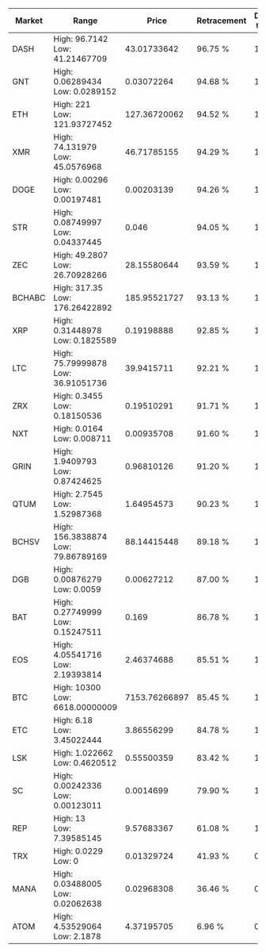 | Market | Range | Price| Retracement | Doubles to 50% |
| --- | --- | --- | --- | --- |
| DASH | High: 96.7142<br />Low: 41.21467709 | 43.01733642 | 96.75 % | 1.60 |
| GNT | High: 0.06289434<br />Low: 0.0289152 | 0.03072264 | 94.68 % | 1.49 |
| ETH | High: 221<br />Low: 121.93727452 | 127.36720062 | 94.52 % | 1.35 |
| XMR | High: 74.131979<br />Low: 45.0576968 | 46.71785155 | 94.29 % | 1.28 |
| DOGE | High: 0.00296<br />Low: 0.00197481 | 0.00203139 | 94.26 % | 1.21 |
| STR | High: 0.08749997<br />Low: 0.04337445 | 0.046 | 94.05 % | 1.42 |
| ZEC | High: 49.2807<br />Low: 26.70928266 | 28.15580644 | 93.59 % | 1.35 |
| BCHABC | High: 317.35<br />Low: 176.26422892 | 185.95521727 | 93.13 % | 1.33 |
| XRP | High: 0.31448978<br />Low: 0.1825589 | 0.19198888 | 92.85 % | 1.29 |
| LTC | High: 75.79999878<br />Low: 36.91051736 | 39.9415711 | 92.21 % | 1.41 |
| ZRX | High: 0.3455<br />Low: 0.18150536 | 0.19510291 | 91.71 % | 1.35 |
| NXT | High: 0.0164<br />Low: 0.008711 | 0.00935708 | 91.60 % | 1.34 |
| GRIN | High: 1.9409793<br />Low: 0.87424625 | 0.96810126 | 91.20 % | 1.45 |
| QTUM | High: 2.7545<br />Low: 1.52987368 | 1.64954573 | 90.23 % | 1.30 |
| BCHSV | High: 156.3838874<br />Low: 79.86789169 | 88.14415448 | 89.18 % | 1.34 |
| DGB | High: 0.00876279<br />Low: 0.0059 | 0.00627212 | 87.00 % | 1.17 |
| BAT | High: 0.27749999<br />Low: 0.15247511 | 0.169 | 86.78 % | 1.27 |
| EOS | High: 4.05541716<br />Low: 2.19393814 | 2.46374688 | 85.51 % | 1.27 |
| BTC | High: 10300<br />Low: 6618.00000009 | 7153.76266897 | 85.45 % | 1.18 |
| ETC | High: 6.18<br />Low: 3.45022444 | 3.86556299 | 84.78 % | 1.25 |
| LSK | High: 1.022662<br />Low: 0.4620512 | 0.55500359 | 83.42 % | 1.34 |
| SC | High: 0.00242336<br />Low: 0.00123011 | 0.0014699 | 79.90 % | 1.24 |
| REP | High: 13<br />Low: 7.39585145 | 9.57683367 | 61.08 % | 1.06 |
| TRX | High: 0.0229<br />Low: 0 | 0.01329724 | 41.93 % | 0.00 |
| MANA | High: 0.03488005<br />Low: 0.02062638 | 0.02968308 | 36.46 % | 0.00 |
| ATOM | High: 4.53529064<br />Low: 2.1878 | 4.37195705 | 6.96 % | 0.00 |
